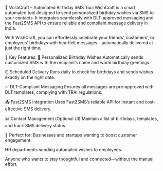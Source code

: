🎉 WishCraft – Automated Birthday SMS Tool
WishCraft is a smart, automated tool designed to send personalized birthday wishes via SMS to your contacts. It integrates seamlessly with DLT-approved messaging and the Fast2SMS API to ensure reliable and compliant message delivery in India.

With WishCraft, you can effortlessly celebrate your friends’, customers’, or employees’ birthdays with heartfelt messages—automatically delivered at just the right time.

🔧 Key Features:
🎂 Personalized Birthday Wishes
Automatically sends customized SMS with the recipient’s name and warm birthday greetings.

⏰ Scheduled Delivery
Runs daily to check for birthdays and sends wishes exactly on the right date.

✅ DLT-Compliant Messaging
Ensures all messages are pre-approved with DLT templates, complying with TRAI regulations.

📤 Fast2SMS Integration
Uses Fast2SMS’s reliable API for instant and cost-effective SMS delivery.

📊 Contact Management (Optional UI)
Maintain a list of birthdays, templates, and track SMS delivery status.

🚀 Perfect for:
Businesses and startups wanting to boost customer engagement.

HR departments sending automated wishes to employees.

Anyone who wants to stay thoughtful and connected—without the manual effort.

